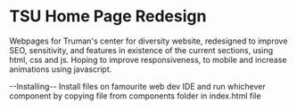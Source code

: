 # TSU Home Page Redesign 
Webpages for Truman's center for diversity website, redesigned to improve SEO, sensitivity, and features in existence of the current sections, using html, css and js. Hoping to improve responsiveness, to mobile and increase animations using javascript.

--Installing--
Install files on famourite web dev IDE and run whichever component by copying file from components folder in index.html file 



